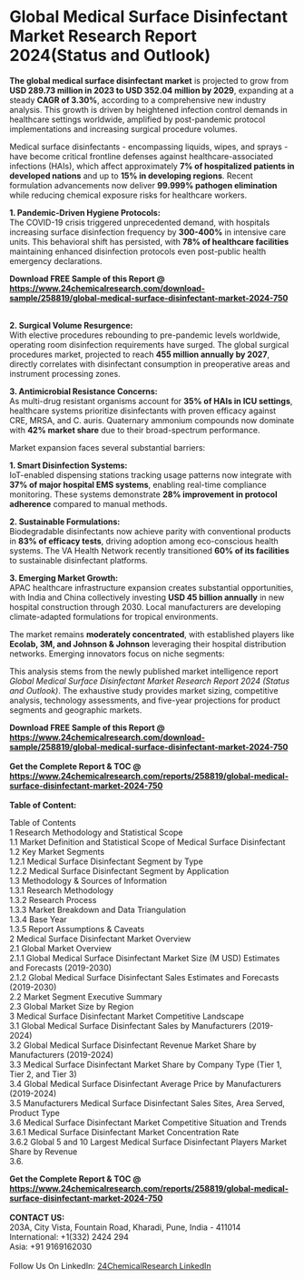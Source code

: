 <h1>Global Medical Surface Disinfectant Market Research Report 2024(Status and Outlook)</h1><p><strong>The global medical surface disinfectant market</strong> is projected to grow from <strong>USD 289.73 million in 2023 to USD 352.04 million by 2029</strong>, expanding at a steady <strong>CAGR of 3.30%</strong>, according to a comprehensive new industry analysis. This growth is driven by heightened infection control demands in healthcare settings worldwide, amplified by post-pandemic protocol implementations and increasing surgical procedure volumes.</p><p>Medical surface disinfectants - encompassing liquids, wipes, and sprays - have become critical frontline defenses against healthcare-associated infections (HAIs), which affect approximately <strong>7% of hospitalized patients in developed nations</strong> and up to <strong>15% in developing regions</strong>. Recent formulation advancements now deliver <strong>99.999% pathogen elimination</strong> while reducing chemical exposure risks for healthcare workers.</p><p><strong>1. Pandemic-Driven Hygiene Protocols:</strong><br>
The COVID-19 crisis triggered unprecedented demand, with hospitals increasing surface disinfection frequency by <strong>300-400%</strong> in intensive care units. This behavioral shift has persisted, with <strong>78% of healthcare facilities</strong> maintaining enhanced disinfection protocols even post-public health emergency declarations.</p><div><b>Download FREE Sample of this Report @ 
            <a href="https://www.24chemicalresearch.com/download-sample/258819/global-medical-surface-disinfectant-market-2024-750">
            https://www.24chemicalresearch.com/download-sample/258819/global-medical-surface-disinfectant-market-2024-750</a></b></div><br><p><strong>2. Surgical Volume Resurgence:</strong><br>
With elective procedures rebounding to pre-pandemic levels worldwide, operating room disinfection requirements have surged. The global surgical procedures market, projected to reach <strong>455 million annually by 2027</strong>, directly correlates with disinfectant consumption in preoperative areas and instrument processing zones.</p><p><strong>3. Antimicrobial Resistance Concerns:</strong><br>
As multi-drug resistant organisms account for <strong>35% of HAIs in ICU settings</strong>, healthcare systems prioritize disinfectants with proven efficacy against CRE, MRSA, and C. auris. Quaternary ammonium compounds now dominate with <strong>42% market share</strong> due to their broad-spectrum performance.</p><p>Market expansion faces several substantial barriers:</p><p><strong>1. Smart Disinfection Systems:</strong><br>
IoT-enabled dispensing stations tracking usage patterns now integrate with <strong>37% of major hospital EMS systems</strong>, enabling real-time compliance monitoring. These systems demonstrate <strong>28% improvement in protocol adherence</strong> compared to manual methods.</p><p><strong>2. Sustainable Formulations:</strong><br>
Biodegradable disinfectants now achieve parity with conventional products in <strong>83% of efficacy tests</strong>, driving adoption among eco-conscious health systems. The VA Health Network recently transitioned <strong>60% of its facilities</strong> to sustainable disinfectant platforms.</p><p><strong>3. Emerging Market Growth:</strong><br>
APAC healthcare infrastructure expansion creates substantial opportunities, with India and China collectively investing <strong>USD 45 billion annually</strong> in new hospital construction through 2030. Local manufacturers are developing climate-adapted formulations for tropical environments.</p><p>The market remains <strong>moderately concentrated</strong>, with established players like <strong>Ecolab, 3M, and Johnson &amp; Johnson</strong> leveraging their hospital distribution networks. Emerging innovators focus on niche segments:</p><p>This analysis stems from the newly published market intelligence report <em>Global Medical Surface Disinfectant Market Research Report 2024 (Status and Outlook)</em>. The exhaustive study provides market sizing, competitive analysis, technology assessments, and five-year projections for product segments and geographic markets.</p><div><b>Download FREE Sample of this Report @ 
            <a href="https://www.24chemicalresearch.com/download-sample/258819/global-medical-surface-disinfectant-market-2024-750">
            https://www.24chemicalresearch.com/download-sample/258819/global-medical-surface-disinfectant-market-2024-750</a></b></div><br><div><b>Get the Complete Report & TOC @ 
            <a href="https://www.24chemicalresearch.com/reports/258819/global-medical-surface-disinfectant-market-2024-750">
            https://www.24chemicalresearch.com/reports/258819/global-medical-surface-disinfectant-market-2024-750</a></b></div><br>
            <b>Table of Content:</b><p>Table of Contents<br />
1 Research Methodology and Statistical Scope<br />
1.1 Market Definition and Statistical Scope of Medical Surface Disinfectant<br />
1.2 Key Market Segments<br />
1.2.1 Medical Surface Disinfectant Segment by Type<br />
1.2.2 Medical Surface Disinfectant Segment by Application<br />
1.3 Methodology & Sources of Information<br />
1.3.1 Research Methodology<br />
1.3.2 Research Process<br />
1.3.3 Market Breakdown and Data Triangulation<br />
1.3.4 Base Year<br />
1.3.5 Report Assumptions & Caveats<br />
2 Medical Surface Disinfectant Market Overview<br />
2.1 Global Market Overview<br />
2.1.1 Global Medical Surface Disinfectant Market Size (M USD) Estimates and Forecasts (2019-2030)<br />
2.1.2 Global Medical Surface Disinfectant Sales Estimates and Forecasts (2019-2030)<br />
2.2 Market Segment Executive Summary<br />
2.3 Global Market Size by Region<br />
3 Medical Surface Disinfectant Market Competitive Landscape<br />
3.1 Global Medical Surface Disinfectant Sales by Manufacturers (2019-2024)<br />
3.2 Global Medical Surface Disinfectant Revenue Market Share by Manufacturers (2019-2024)<br />
3.3 Medical Surface Disinfectant Market Share by Company Type (Tier 1, Tier 2, and Tier 3)<br />
3.4 Global Medical Surface Disinfectant Average Price by Manufacturers (2019-2024)<br />
3.5 Manufacturers Medical Surface Disinfectant Sales Sites, Area Served, Product Type<br />
3.6 Medical Surface Disinfectant Market Competitive Situation and Trends<br />
3.6.1 Medical Surface Disinfectant Market Concentration Rate<br />
3.6.2 Global 5 and 10 Largest Medical Surface Disinfectant Players Market Share by Revenue<br />
3.6.</p><div><b>Get the Complete Report & TOC @ 
            <a href="https://www.24chemicalresearch.com/reports/258819/global-medical-surface-disinfectant-market-2024-750">
            https://www.24chemicalresearch.com/reports/258819/global-medical-surface-disinfectant-market-2024-750</a></b></div><br><b>CONTACT US:</b><br>
            203A, City Vista, Fountain Road, Kharadi, Pune, India - 411014<br>
            International: +1(332) 2424 294<br>
            Asia: +91 9169162030 <br><br>
            Follow Us On LinkedIn: <a href="https://www.linkedin.com/company/24chemicalresearch/">24ChemicalResearch LinkedIn</a>
